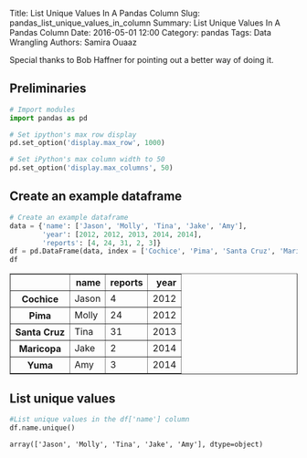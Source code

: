 Title: List Unique Values In A Pandas Column
Slug: pandas_list_unique_values_in_column
Summary: List Unique Values In A Pandas Column
Date: 2016-05-01 12:00
Category: pandas
Tags: Data Wrangling
Authors: Samira Ouaaz



Special thanks to Bob Haffner for pointing out a better way of doing it.

## Preliminaries


```python
# Import modules
import pandas as pd

# Set ipython's max row display
pd.set_option('display.max_row', 1000)

# Set iPython's max column width to 50
pd.set_option('display.max_columns', 50)
```

## Create an example dataframe


```python
# Create an example dataframe
data = {'name': ['Jason', 'Molly', 'Tina', 'Jake', 'Amy'],
        'year': [2012, 2012, 2013, 2014, 2014],
        'reports': [4, 24, 31, 2, 3]}
df = pd.DataFrame(data, index = ['Cochice', 'Pima', 'Santa Cruz', 'Maricopa', 'Yuma'])
df
```




<div>
<table border="1" class="dataframe">
  <thead>
    <tr style="text-align: right;">
      <th></th>
      <th>name</th>
      <th>reports</th>
      <th>year</th>
    </tr>
  </thead>
  <tbody>
    <tr>
      <th>Cochice</th>
      <td>Jason</td>
      <td>4</td>
      <td>2012</td>
    </tr>
    <tr>
      <th>Pima</th>
      <td>Molly</td>
      <td>24</td>
      <td>2012</td>
    </tr>
    <tr>
      <th>Santa Cruz</th>
      <td>Tina</td>
      <td>31</td>
      <td>2013</td>
    </tr>
    <tr>
      <th>Maricopa</th>
      <td>Jake</td>
      <td>2</td>
      <td>2014</td>
    </tr>
    <tr>
      <th>Yuma</th>
      <td>Amy</td>
      <td>3</td>
      <td>2014</td>
    </tr>
  </tbody>
</table>
</div>



## List unique values


```python
#List unique values in the df['name'] column
df.name.unique()
```




    array(['Jason', 'Molly', 'Tina', 'Jake', 'Amy'], dtype=object)
